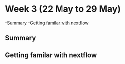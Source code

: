 # Week 3 (22 May to 29 May)

-[Summary](#summary)
-[Getting familar with nextflow](#getting-familar-with-nextflow)


## Summary




## Getting familar with nextflow
